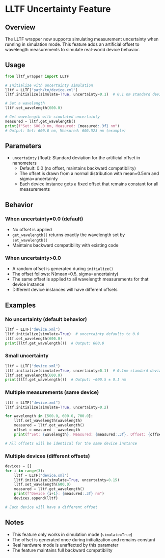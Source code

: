 # LLTF Uncertainty Feature

## Overview

The LLTF wrapper now supports simulating measurement uncertainty when running in simulation mode. This feature adds an artificial offset to wavelength measurements to simulate real-world device behavior.

## Usage

```python
from lltf_wrapper import LLTF

# Initialize with uncertainty simulation
lltf = LLTF("path/to/device.xml")
lltf.initialize(simulate=True, uncertainty=0.1)  # 0.1 nm standard deviation

# Set a wavelength
lltf.set_wavelength(600.0)

# Get wavelength with simulated uncertainty
measured = lltf.get_wavelength()
print(f"Set: 600.0 nm, Measured: {measured:.3f} nm")
# Output: Set: 600.0 nm, Measured: 600.523 nm (example)
```

## Parameters

- `uncertainty` (float): Standard deviation for the artificial offset in nanometers
  - Default: 0.0 (no offset, maintains backward compatibility)
  - The offset is drawn from a normal distribution with mean=0.5nm and sigma=uncertainty
  - Each device instance gets a fixed offset that remains constant for all measurements

## Behavior

### When uncertainty=0.0 (default)
- No offset is applied
- `get_wavelength()` returns exactly the wavelength set by `set_wavelength()`
- Maintains backward compatibility with existing code

### When uncertainty>0.0
- A random offset is generated during `initialize()` 
- The offset follows: N(mean=0.5, sigma=uncertainty)
- The same offset is applied to all wavelength measurements for that device instance
- Different device instances will have different offsets

## Examples

### No uncertainty (default behavior)
```python
lltf = LLTF("device.xml")
lltf.initialize(simulate=True)  # uncertainty defaults to 0.0
lltf.set_wavelength(600.0)
print(lltf.get_wavelength())  # Output: 600.0
```

### Small uncertainty
```python
lltf = LLTF("device.xml")
lltf.initialize(simulate=True, uncertainty=0.1)  # 0.1nm standard deviation
lltf.set_wavelength(600.0)
print(lltf.get_wavelength())  # Output: ~600.5 ± 0.1 nm
```

### Multiple measurements (same device)
```python
lltf = LLTF("device.xml")
lltf.initialize(simulate=True, uncertainty=0.2)

for wavelength in [500.0, 600.0, 700.0]:
    lltf.set_wavelength(wavelength)
    measured = lltf.get_wavelength()
    offset = measured - wavelength
    print(f"Set: {wavelength}, Measured: {measured:.3f}, Offset: {offset:.3f}")

# All offsets will be identical for the same device instance
```

### Multiple devices (different offsets)
```python
devices = []
for i in range(3):
    lltf = LLTF("device.xml")
    lltf.initialize(simulate=True, uncertainty=0.15)
    lltf.set_wavelength(600.0)
    measured = lltf.get_wavelength()
    print(f"Device {i+1}: {measured:.3f} nm")
    devices.append(lltf)

# Each device will have a different offset
```

## Notes

- This feature only works in simulation mode (`simulate=True`)
- The offset is generated once during initialization and remains constant
- Real hardware mode is unaffected by this parameter
- The feature maintains full backward compatibility